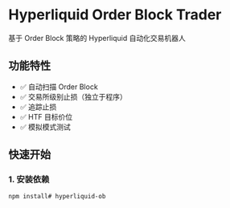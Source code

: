 # Hyperliquid Order Block Trader

基于 Order Block 策略的 Hyperliquid 自动化交易机器人

## 功能特性

- ✅ 自动扫描 Order Block
- ✅ 交易所级别止损（独立于程序）
- ✅ 追踪止损
- ✅ HTF 目标价位
- ✅ 模拟模式测试

## 快速开始

### 1. 安装依赖

```bash
npm install# hyperliquid-ob
